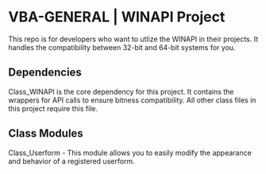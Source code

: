 # VBA-GENERAL | WINAPI Project
This repo is for developers who want to utlize the WINAPI in their projects. It handles the compatibility between 32-bit and 64-bit systems for you.

## Dependencies
Class_WINAPI is the core dependency for this project. It contains the wrappers for API calls to ensure bitness compatibility. All other class files in this project require this file.

## Class Modules
Class_Userform - This module allows you to easily modify the appearance and behavior of a registered userform.
